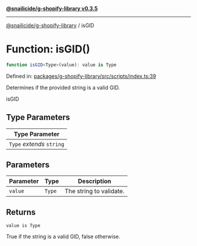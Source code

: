 [**@snailicide/g-shopify-library v0.3.5**](../README.md)

---

[@snailicide/g-shopify-library](../README.md) / isGID

# Function: isGID()

```ts
function isGID<Type>(value): value is Type
```

Defined in:
[packages/g-shopify-library/src/scripts/index.ts:39](https://github.com/gbtunney/snailicide-monorepo/blob/master/packages/g-shopify-library/src/scripts/index.ts#L39)

Determines if the provided string is a valid GID.

isGID

## Type Parameters

| Type Parameter            |
| ------------------------- |
| `Type` _extends_ `string` |

## Parameters

| Parameter | Type   | Description             |
| --------- | ------ | ----------------------- |
| `value`   | `Type` | The string to validate. |

## Returns

`value is Type`

True if the string is a valid GID, false otherwise.
